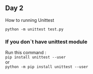 ## Day 2

How to running Unittest

`python -m unittest test.py`

### If you don`t have unittest module

Run this command :  
`pip install unittest --user`  
or  
`python -m pip install unittest --user`